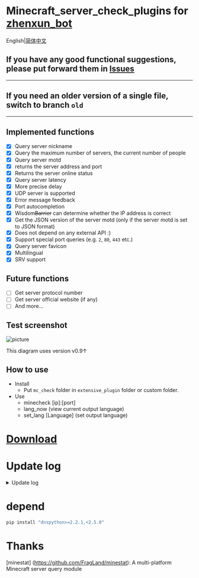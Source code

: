 # Minecraft_server_check_plugins for [zhenxun_bot](https://github.com/hibikier/zhenxun_bot)

English|[简体中文](README.md)

## If you have any good functional suggestions, please put forward them in [Issues](https://github.com/molanp/zhenxun_chafu_Minecraft/issues)
***
## If you need an older version of a single file, switch to branch `old`
***
## Implemented functions

- [x] Query server nickname
- [x] Query the maximum number of servers, the current number of people
- [x] Query server motd
- [x] returns the server address and port
- [x] Returns the server online status
- [x] Query server latency
- [x] More precise delay
- [x] UDP server is supported
- [x] Error message feedback
- [x] Port autocompletion
- [x] Wisdom~~Barrier~~ can determine whether the IP address is correct
- [x] Get the JSON version of the server motd (only if the server motd is set to JSON format)
- [x] Does not depend on any external API :)
- [x] Support special port queries (e.g. `2`, `80`, `443` etc.)
- [x] Query server favicon
- [x] Multilingual
- [x] SRV support 

## Future functions

- [ ] Get server protocol number
- [ ] Get server official website (if any)
- [ ] And more...

## Test screenshot

![picture](https://user-images.githubusercontent.com/104612722/210684756-883da1c2-44a5-4119-8c50-647a527aa68f.png)

This diagram uses version v0.9↑
<!--address：https://user-images.githubusercontent.com/104612722/210684756-883da1c2-44a5-4119-8c50-647a527aa68f.png-->

## How to use
- Install
  - Put `mc_check` folder in `extensive_plugin` folder or custom folder.
- Use
  - minecheck [ip]:[port]
  - lang_now (view current output language)
  - set_lang [Language] (set output language)

# [Download](https://github.com/molanp/zhenxun_chafu_Minecraft/releases)

# Update log
<details>
<summary>Update log</summary>

## 2023/11/01
### v1.5
fix SRV resolver

## 2023/02/22
### v1.3
[add support for the Query / GamSpot4 / UT3 protocol](https://github.com/FragLand/minestat/pull/166)
  
## 2023/02/05
### v1.2
SRV support

## 2023/01/14
### v1.1
The socket return value is fault-tolerant
Multilingual file configuration

## 2023/01/12
Sending favicon is supported.

## 2023/01/08
### v1.0
Remove external dependencies and use local dependencies
No longer rely on external API.

## 2023/01/05
### v0.9
Change the command trigger rule, and prompt for input when there are no parameters.

## 2022/12/26
### v0.8
Change the bedrock version to use the Chinese API source

## 2022/11/14
### v0.7
Unified input format.

Optimize code logic.

Specification variable name.

The api call is restricted.

The timeout judgment is cancelled, but the response time may become longer.

If you frequently report errors, you may encounter network fluctuations (the bedrock version of the api site is unstable).Please try restarting the bot.

If there is no port (and no `:`) after `IP` is entered, the default port [25565/19132] will be used automatically.
## 2022/11/13
### v0.6-plus
README file rewriting.

Sending error messages is supported.

Support query UDP protocol server.
### v0.6[beta]
Query UDP protocol server is supported, but the command conflicts.[Repaired]
## 2022/11/12
### v0.5
README file rewriting.

Sort out the code.

More accurate server latency.
## 2022/11/09
### v0.4-fix[The first version in releases]
Rename file
### v0.4
Fix the error caused when favicon does not exist.
### v0.3
Sending favicon is supported.

More sensitive trigger mode.
## 2022/10/31
### vfix-0.2
Update usage.
## 2022/10/25
### v0.1[tag new,first version]
Support JAVA server query.

Support query server delay.
</details>

# depend
```powershell
pip install "dnspython>=2.2.1,<2.5.0"
```

# Thanks
[minestat] (https://github.com/FragLand/minestat): A multi-platform Minecraft server query module
